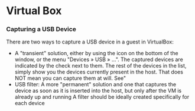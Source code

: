 # Virtual Box

### Capturing a USB Device

There are two ways to capture a USB device in a guest in VirtualBox:

* A "transient" solution, either by using the icon on the bottom of the window, or the menu "Devices » USB » ...". The captured devices are indicated by the check next to them. The rest of the devices in the list, simply show you the devices currently present in the host. That does NOT mean you can capture them at will. See"
* USB filter: A more "permanent" solution and one that captures the device as soon as it is inserted into the host, but only after the VM is already up and running A filter should be ideally created specifically for each device

